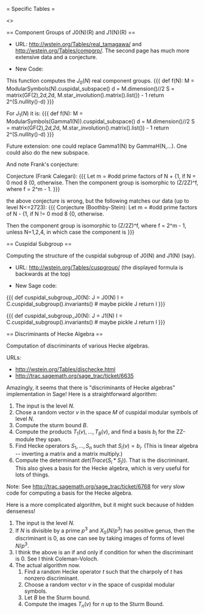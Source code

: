 = Specific Tables =

<<TableOfContents>>

== Component Groups of J0(N)(R) and J1(N)(R) ==

 * URL: http://wstein.org/Tables/real_tamagawa/ and http://wstein.org/Tables/compgrp/.    The second page has much more extensive data and a conjecture. 

 * New Code:

This function computes the $J_0(N)$ real component groups. 
{{{
def f(N):
    M = ModularSymbols(N).cuspidal_subspace()
    d = M.dimension()//2
    S = matrix(GF(2),2*d,2*d, M.star_involution().matrix().list()) - 1
    return 2^(S.nullity()-d)
}}}

For $J_1(N)$ it is:
{{{
def f(N):
    M = ModularSymbols(Gamma1(N)).cuspidal_subspace()
    d = M.dimension()//2
    S = matrix(GF(2),2*d,2*d, M.star_involution().matrix().list()) - 1
    return 2^(S.nullity()-d)
}}}

Future extension: one could replace Gamma1(N) by GammaH(N,...).  One could also do the new subspace.

And note Frank's conjecture:

Conjecture (Frank Calegari):
{{{ 
Let m = #odd prime factors of N +  {1, if N = 0 mod 8
                                   {0, otherwise.
Then the component group is isomorphic to (Z/2Z)^f, where f = 2^m - 1.
}}}

the above conjecture is wrong, but the following matches our data (up to level N<=2723):
{{{
Conjecture (Boothby-Stein):
Let m = #odd prime factors of N -  {1, if N != 0 mod 8
                                   {0, otherwise.

Then the component group is isomorphic to (Z/2Z)^f, where f = 2^m - 1, unless N=1,2,4, in which case the component is
}}}


== Cuspidal Subgroup ==

Computing the structure of the cuspidal subgroup of J0(N) and J1(N) (say). 

 * URL: http://wstein.org/Tables/cuspgroup/  (the displayed formula is backwards at the top)

 * New Sage code:

{{{
def cuspidal_subgroup_J0(N):
    J = J0(N)
    I = C.cuspidal_subgroup().invariants()
    # maybe pickle J
    return I
}}}

{{{
def cuspidal_subgroup_J0(N):
    J = J1(N)
    I = C.cuspidal_subgroup().invariants()
    # maybe pickle J
    return I
}}}

== Discriminants of Hecke Algebra ==

Computation of discriminants of various Hecke algebras.

 URLs: 

   * http://wstein.org/Tables/dischecke.html
   * http://trac.sagemath.org/sage_trac/ticket/6635

Amazingly, it seems that there is "discriminants of Hecke algebras" implementation in Sage!
Here is a straightforward algorithm:
 1. The input is the level $N$.
 2. Chose a random vector $v$ in the space $M$ of cuspidal modular symbols of level $N$.
 3. Compute the sturm bound $B$.
 4. Compute the products $T_1(v), ..., T_B(v)$, and find a basis $b_i$ for the ZZ-module they span.
 5. Find Hecke operators $S_1, ..., S_n$ such that $S_i(v) = b_i$.  (This is linear algebra -- inverting a matrix and a matrix multiply.)
 6. Compute the determinant $det ( Trace(S_i * S_j) )$.  That is the discriminant.  This also gives a basis for the Hecke algebra, which is very useful for lots of things. 

Note: See http://trac.sagemath.org/sage_trac/ticket/6768 for very slow code for computing a basis for the Hecke algebra. 

Here is a more complicated algorithm, but it might suck because of hidden denseness!

 1. The input is the level $N$.
 2. If $N$ is divisible by a prime $p^3$ and $X_0(N/p^3)$ has positive genus, then the discriminant is $0$, as one can see by taking images of forms of level $N/p^3$.
 3. I think the above is an if and only if condition for when the discriminant is $0$.  See I think Coleman-Voloch.
 4. The actual algorithm now.  
     1. Find a random Hecke operator $t$ such that the charpoly of $t$ has nonzero discriminant.
     2. Choose a random vector $v$ in the space of cuspidal modular symbols.
     3. Let $B$ be the Sturm bound.
     4. Compute the images $T_n(v)$ for $n$ up to the Sturm Bound. 
     
 
